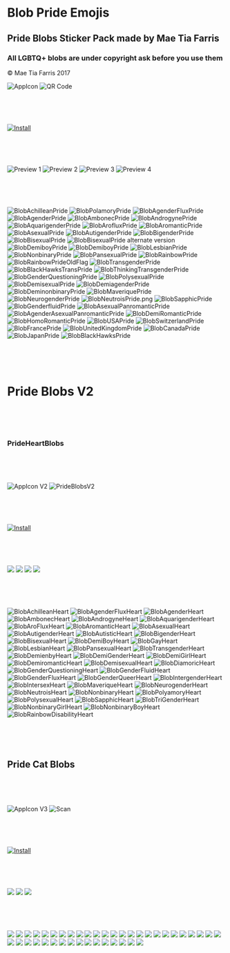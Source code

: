 # Blob Pride Emojis

## Pride Blobs Sticker Pack made by Mae Tia Farris

### All LGBTQ+ blobs are under copyright ask before you use them
© Mae Tia Farris 2017

![](https://github.com/kmddd59/emojis/raw/master/AppStorePreview/AppICON.png "AppIcon")
![](https://github.com/kmddd59/emojis/raw/master/AppStorePreview/Scan.PNG "QR Code")

<br><br><br>

[![](http://linkmaker.itunes.apple.com/assets/shared/badges/en-us/appstore-lrg.svg "Install")](https://itunes.apple.com/us/app/pride-blobs/id1272260229?mt=8)

<br><br><br>

![](https://github.com/kmddd59/emojis/raw/master/AppStorePreview/0.jpg "Preview 1")
![](https://github.com/kmddd59/emojis/raw/master/AppStorePreview/1.jpg "Preview 2")
![](https://github.com/kmddd59/emojis/raw/master/AppStorePreview/2.jpg "Preview 3")
![](https://github.com/kmddd59/emojis/raw/master/AppStorePreview/3.jpg "Preview 4")

<br><br><br>

![](https://github.com/kmddd59/emojis/raw/master/blob%20Emojis/Blob%20Flag/BlobAchilleanPride.png "BlobAchilleanPride")
![](https://github.com/kmddd59/emojis/raw/master/blob%20Emojis/Blob%20Flag/BlobPolamoryPride.png "BlobPolamoryPride")
![](https://github.com/kmddd59/emojis/raw/master/blob%20Emojis/Blob%20Flag/BlobAgenderFluxPride.png "BlobAgenderFluxPride")
![](https://github.com/kmddd59/emojis/raw/master/blob%20Emojis/Blob%20Flag/BlobAgenderPride.png "BlobAgenderPride")
![](https://github.com/kmddd59/emojis/raw/master/blob%20Emojis/Blob%20Flag/BlobAmbonecPride.png "BlobAmbonecPride")
![](https://github.com/kmddd59/emojis/raw/master/blob%20Emojis/Blob%20Flag/BlobAndrogynePride.png "BlobAndrogynePride")
![](https://github.com/kmddd59/emojis/raw/master/blob%20Emojis/Blob%20Flag/BlobAquarigenderPride.png "BlobAquarigenderPride")
![](https://github.com/kmddd59/emojis/raw/master/blob%20Emojis/Blob%20Flag/BlobArofluxPride.png "BlobArofluxPride")
![](https://github.com/kmddd59/emojis/raw/master/blob%20Emojis/Blob%20Flag/BlobAromanticPride.png "BlobAromanticPride")
![](https://github.com/kmddd59/emojis/raw/master/blob%20Emojis/Blob%20Flag/BlobAsexualPride.png "BlobAsexualPride")
![](https://github.com/kmddd59/emojis/raw/master/blob%20Emojis/Blob%20Flag/BlobAutigenderPride.png "BlobAutigenderPride")
![](https://github.com/kmddd59/emojis/raw/master/blob%20Emojis/Blob%20Flag/BlobBigenderPride.png "BlobBigenderPride")
![](https://github.com/kmddd59/emojis/raw/master/blob%20Emojis/Blob%20Flag/BlobBisexualPride.png "BlobBisexualPride")
![](https://github.com/kmddd59/emojis/raw/master/blob%20Emojis/Blob%20Flag/BlobBisexualPride2.png "BlobBisexualPride alternate version")
![](https://github.com/kmddd59/emojis/raw/master/blob%20Emojis/Blob%20Flag/BlobDemiboyPride.png "BlobDemiboyPride")
![](https://github.com/kmddd59/emojis/raw/master/blob%20Emojis/Blob%20Flag/BlobDemigirlPride.png "BlobDemiboyPride")
![](https://github.com/kmddd59/emojis/raw/master/blob%20Emojis/Blob%20Flag/BlobLesbianPride.png "BlobLesbianPride")
![](https://github.com/kmddd59/emojis/raw/master/blob%20Emojis/Blob%20Flag/BlobNonbinaryPride.png "BlobNonbinaryPride")
![](https://github.com/kmddd59/emojis/raw/master/blob%20Emojis/Blob%20Flag/BlobPansexualPride.png "BlobPansexualPride")
![](https://github.com/kmddd59/emojis/raw/master/blob%20Emojis/Blob%20Flag/BlobRainbowPride.png "BlobRainbowPride")
![](https://github.com/kmddd59/emojis/raw/master/blob%20Emojis/Blob%20Flag/BlobRainbowPrideOldFlag.png "BlobRainbowPrideOldFlag")
![](https://github.com/kmddd59/emojis/raw/master/blob%20Emojis/Blob%20Flag/BlobTrans.png "BlobTransgenderPride")
![](https://github.com/kmddd59/emojis/raw/master/blob%20Emojis/Blob%20Flag/BlobBlackHawksTransPride.png "BlobBlackHawksTransPride")
![](https://github.com/kmddd59/emojis/raw/master/blob%20Emojis/Blob%20Flag/BlobThinkingTrans.png "BlobThinkingTransgenderPride")
![](https://github.com/kmddd59/emojis/raw/master/blob%20Emojis/Blob%20Flag/BlobGenderQuestioningPride.png "BlobGenderQuestioningPride")
![](https://github.com/kmddd59/emojis/raw/master/blob%20Emojis/Blob%20Flag/BlobPolysexualPride.png "BlobPolysexualPride")
![](https://github.com/kmddd59/emojis/raw/master/blob%20Emojis/Blob%20Flag/BlobDemisexualPride.png "BlobDemisexualPride")
![](https://github.com/kmddd59/emojis/raw/master/blob%20Emojis/Blob%20Flag/BlobDemiagenderPride.png "BlobDemiagenderPride")
![](https://github.com/kmddd59/emojis/raw/master/blob%20Emojis/Blob%20Flag/BlobDeminonbinaryPride.png "BlobDeminonbinaryPride")
![](https://github.com/kmddd59/emojis/raw/master/blob%20Emojis/Blob%20Flag/BlobMaveriquePride.png "BlobMaveriquePride")
![](https://github.com/kmddd59/emojis/raw/master/blob%20Emojis/Blob%20Flag/BlobNeurogenderPride.png "BlobNeurogenderPride")
![](https://github.com/kmddd59/emojis/raw/master/blob%20Emojis/Blob%20Flag/BlobNeutroisPride.png "BlobNeutroisPride.png")
![](https://github.com/kmddd59/emojis/raw/master/blob%20Emojis/Blob%20Flag/BlobSapphicPride.png "BlobSapphicPride")
![](https://github.com/kmddd59/emojis/raw/master/blob%20Emojis/Blob%20Flag/BlobGenderfluidPride.png "BlobGenderfluidPride")
![](https://github.com/kmddd59/emojis/raw/master/blob%20Emojis/Blob%20Flag/BlobAsexualPanromanticPride.png "BlobAsexualPanromanticPride")
![](https://github.com/kmddd59/emojis/raw/master/blob%20Emojis/Blob%20Flag/BlobAgenderAsexualPanromanticPride.png "BlobAgenderAsexualPanromanticPride")
![](https://github.com/kmddd59/emojis/raw/master/blob%20Emojis/Blob%20Flag/BlobDemiRomanticPride.png "BlobDemiRomanticPride")
![](https://github.com/kmddd59/emojis/raw/master/blob%20Emojis/Blob%20Flag/BlobHomoRomanticPride.png "BlobHomoRomanticPride")
![](https://github.com/kmddd59/emojis/raw/master/blob%20Emojis/Blob%20Flag/BlobUSAPride.png "BlobUSAPride")
![](https://github.com/kmddd59/emojis/raw/master/blob%20Emojis/Blob%20Flag/BlobSwitzerlandPride.png "BlobSwitzerlandPride")
![](https://github.com/kmddd59/emojis/raw/master/blob%20Emojis/Blob%20Flag/BlobFrancePride.png "BlobFrancePride")
![](https://github.com/kmddd59/emojis/raw/master/blob%20Emojis/Blob%20Flag/BlobUnitedKingdomPride.png "BlobUnitedKingdomPride")
![](https://github.com/kmddd59/emojis/raw/master/blob%20Emojis/Blob%20Flag/BlobCanadaPride.png "BlobCanadaPride")
![](https://github.com/kmddd59/emojis/raw/master/blob%20Emojis/Blob%20Flag/BlobJapanPride.png "BlobJapanPride")
![](https://github.com/kmddd59/emojis/raw/master/blob%20Emojis/Blob%20Flag/BlobBlackHawksPride.png "BlobBlackHawksPride")

<br><br><br>

# Pride Blobs V2

<br><br><br>

### PrideHeartBlobs

<br><br><br>

![](https://github.com/kmddd59/emojis/raw/master/AppStorePreview/AppICONv2.png "AppIcon V2")
![](https://github.com/kmddd59/emojis/raw/master/AppStorePreview/PrideBlobsV2.png "PrideBlobsV2")

<br><br><br>

[![](http://linkmaker.itunes.apple.com/assets/shared/badges/en-us/appstore-lrg.svg "Install")](https://itunes.apple.com/us/app/prideheartblobs/id1303116926?ls=1&mt=8)

<br><br><br>

![](https://github.com/kmddd59/emojis/raw/master/AppStorePreview/en-US/1_iphone6plus.png)
![](https://github.com/kmddd59/emojis/raw/master/AppStorePreview/en-US/2_iphone6plus.png)
![](https://github.com/kmddd59/emojis/raw/master/AppStorePreview/en-US/3_iphone6plus.png)
![](https://github.com/kmddd59/emojis/raw/master/AppStorePreview/en-US/4_iphone6plus.png)

<br><br><br>

![](https://github.com/kmddd59/emojis/raw/master/blob%20Emojis/Blob%20Flag/Pride_Blob_v2/BlobAchilleanHeart.png "BlobAchilleanHeart") ![](https://github.com/kmddd59/emojis/raw/master/blob%20Emojis/Blob%20Flag/Pride_Blob_v2/BlobAgenderFluxHeart.png "BlobAgenderFluxHeart") ![](https://github.com/kmddd59/emojis/raw/master/blob%20Emojis/Blob%20Flag/Pride_Blob_v2/BlobAgenderHeart.png "BlobAgenderHeart") ![](https://github.com/kmddd59/emojis/raw/master/blob%20Emojis/Blob%20Flag/Pride_Blob_v2/BlobAmbonecHeart.png "BlobAmbonecHeart") ![](https://github.com/kmddd59/emojis/raw/master/blob%20Emojis/Blob%20Flag/Pride_Blob_v2/BlobAndrogyneHeart.png "BlobAndrogyneHeart") ![](https://github.com/kmddd59/emojis/raw/master/blob%20Emojis/Blob%20Flag/Pride_Blob_v2/BlobAquarigenderHeart.png "BlobAquarigenderHeart") ![](https://github.com/kmddd59/emojis/raw/master/blob%20Emojis/Blob%20Flag/Pride_Blob_v2/BlobAroFluxHeart.png "BlobAroFluxHeart") ![](https://github.com/kmddd59/emojis/raw/master/blob%20Emojis/Blob%20Flag/Pride_Blob_v2/BlobAromanticHeart.png "BlobAromanticHeart") ![](https://github.com/kmddd59/emojis/raw/master/blob%20Emojis/Blob%20Flag/Pride_Blob_v2/BlobAsexualHeart.png "BlobAsexualHeart") ![](https://github.com/kmddd59/emojis/raw/master/blob%20Emojis/Blob%20Flag/Pride_Blob_v2/BlobAutigenderHeart.png "BlobAutigenderHeart") ![](https://github.com/kmddd59/emojis/raw/master/blob%20Emojis/Blob%20Flag/Pride_Blob_v2/BlobAutisticHeart.png "BlobAutisticHeart") ![](https://github.com/kmddd59/emojis/raw/master/blob%20Emojis/Blob%20Flag/Pride_Blob_v2/BlobBigenderHeart.png "BlobBigenderHeart") ![](https://github.com/kmddd59/emojis/raw/master/blob%20Emojis/Blob%20Flag/Pride_Blob_v2/BlobBisexualHeart.png "BlobBisexualHeart") ![](https://github.com/kmddd59/emojis/raw/master/blob%20Emojis/Blob%20Flag/Pride_Blob_v2/BlobDemiBoyHeart.png "BlobDemiBoyHeart") ![](https://github.com/kmddd59/emojis/raw/master/blob%20Emojis/Blob%20Flag/Pride_Blob_v2/BlobGayHeart.png "BlobGayHeart") ![](https://github.com/kmddd59/emojis/raw/master/blob%20Emojis/Blob%20Flag/Pride_Blob_v2/BlobLesbianHeart.png "BlobLesbianHeart") ![](https://github.com/kmddd59/emojis/raw/master/blob%20Emojis/Blob%20Flag/Pride_Blob_v2/BlobPansexualHeart.png "BlobPansexualHeart") ![](https://github.com/kmddd59/emojis/raw/master/blob%20Emojis/Blob%20Flag/Pride_Blob_v2/BlobTransgenderLoveHeart.png "BlobTransgenderHeart") ![](https://github.com/kmddd59/emojis/raw/master/blob%20Emojis/Blob%20Flag/Pride_Blob_v2/BlobDemienbyHeart.png "BlobDemienbyHeart") ![](https://github.com/kmddd59/emojis/raw/master/blob%20Emojis/Blob%20Flag/Pride_Blob_v2/BlobDemiGenderHeart.png "BlobDemiGenderHeart") ![](https://github.com/kmddd59/emojis/raw/master/blob%20Emojis/Blob%20Flag/Pride_Blob_v2/BlobDemiGirlHeart.png "BlobDemiGirlHeart") ![](https://github.com/kmddd59/emojis/raw/master/blob%20Emojis/Blob%20Flag/Pride_Blob_v2/BlobDemiromanticHeart.png "BlobDemiromanticHeart") ![](https://github.com/kmddd59/emojis/raw/master/blob%20Emojis/Blob%20Flag/Pride_Blob_v2/BlobDemisexualHeart.png "BlobDemisexualHeart") ![](https://github.com/kmddd59/emojis/raw/master/blob%20Emojis/Blob%20Flag/Pride_Blob_v2/BlobDiamoricHeart.png "BlobDiamoricHeart") ![](https://github.com/kmddd59/emojis/raw/master/blob%20Emojis/Blob%20Flag/Pride_Blob_v2/BlobGenderQuestioningHeart.png "BlobGenderQuestioningHeart") ![](https://github.com/kmddd59/emojis/raw/master/blob%20Emojis/Blob%20Flag/Pride_Blob_v2/BlobGenderFluidHeart.png "BlobGenderFluidHeart")
![](https://github.com/kmddd59/emojis/raw/master/blob%20Emojis/Blob%20Flag/Pride_Blob_v2/BlobGenderFluxHeart.png "BlobGenderFluxHeart") ![](https://github.com/kmddd59/emojis/raw/master/blob%20Emojis/Blob%20Flag/Pride_Blob_v2/BlobGenderQueerHeart.png "BlobGenderQueerHeart") ![](https://github.com/kmddd59/emojis/raw/master/blob%20Emojis/Blob%20Flag/Pride_Blob_v2/BlobIntergenderHeart.png "BlobIntergenderHeart") ![](https://github.com/kmddd59/emojis/raw/master/blob%20Emojis/Blob%20Flag/Pride_Blob_v2/BlobIntersexHeart.png "BlobIntersexHeart") ![](https://github.com/kmddd59/emojis/raw/master/blob%20Emojis/Blob%20Flag/Pride_Blob_v2/BlobMaveriqueHeart.png "BlobMaveriqueHeart") ![](https://github.com/kmddd59/emojis/raw/master/blob%20Emojis/Blob%20Flag/Pride_Blob_v2/BlobNeurogenderHeart.png "BlobNeurogenderHeart") ![](https://github.com/kmddd59/emojis/raw/master/blob%20Emojis/Blob%20Flag/Pride_Blob_v2/BlobNeutroisHeart.png "BlobNeutroisHeart") ![](https://github.com/kmddd59/emojis/raw/master/blob%20Emojis/Blob%20Flag/Pride_Blob_v2/BlobNonbinaryHeart.png "BlobNonbinaryHeart") ![](https://github.com/kmddd59/emojis/raw/master/blob%20Emojis/Blob%20Flag/Pride_Blob_v2/BlobPolyamoryHeart.png "BlobPolyamoryHeart") ![](https://github.com/kmddd59/emojis/raw/master/blob%20Emojis/Blob%20Flag/Pride_Blob_v2/BlobPolysexualHeart.png "BlobPolysexualHeart") ![](https://github.com/kmddd59/emojis/raw/master/blob%20Emojis/Blob%20Flag/Pride_Blob_v2/BlobSapphicHeart.png "BlobSapphicHeart") ![](https://github.com/kmddd59/emojis/raw/master/blob%20Emojis/Blob%20Flag/Pride_Blob_v2/BlobTriGenderHeart.png "BlobTriGenderHeart") ![](https://github.com/kmddd59/emojis/raw/master/blob%20Emojis/Blob%20Flag/Pride_Blob_v2/BlobNonbinaryGirlHeart.png "BlobNonbinaryGirlHeart") ![](https://github.com/kmddd59/emojis/raw/master/blob%20Emojis/Blob%20Flag/Pride_Blob_v2/BlobNonbinaryBoyHeart.png "BlobNonbinaryBoyHeart") ![](https://github.com/kmddd59/emojis/raw/master/blob%20Emojis/Blob%20Flag/Pride_Blob_v2/BlobRainbowDisabilityHeart.png "BlobRainbowDisabilityHeart")

<br><br><br>

## Pride Cat Blobs

<br><br><br>

![](https://raw.githubusercontent.com/kmddd59/emojis/master/AppStorePreview/AppICONv3.png "AppIcon V3")
![](https://raw.githubusercontent.com/kmddd59/emojis/master/AppStorePreview/CatPrideBlobs.png "Scan")

<br><br><br>

[![](http://linkmaker.itunes.apple.com/assets/shared/badges/en-us/appstore-lrg.svg "Install")](https://itunes.apple.com/us/app/cat-pride-blobs/id1322768072?mt=8)

<br><br><br>

![](https://raw.githubusercontent.com/kmddd59/emojis/master/AppStorePreview/cat1.jpg)
![](https://raw.githubusercontent.com/kmddd59/emojis/master/AppStorePreview/cat2.jpg)
![](https://raw.githubusercontent.com/kmddd59/emojis/master/AppStorePreview/cat3.jpg)

<br><br><br>

![](https://github.com/kmddd59/emojis/raw/master/blob%20Emojis/Blob%20Flag/Pride_Blob_v2/CatPrideBlobs/CatBlobAchilleanHeart.png)
![](https://github.com/kmddd59/emojis/raw/master/blob%20Emojis/Blob%20Flag/Pride_Blob_v2/CatPrideBlobs/CatBlobAgenderFluxHeart.png)
![](https://github.com/kmddd59/emojis/raw/master/blob%20Emojis/Blob%20Flag/Pride_Blob_v2/CatPrideBlobs/CatBlobAgenderHeart.png)
![](https://github.com/kmddd59/emojis/raw/master/blob%20Emojis/Blob%20Flag/Pride_Blob_v2/CatPrideBlobs/CatBlobAmbonecHeart.png)
![](https://github.com/kmddd59/emojis/raw/master/blob%20Emojis/Blob%20Flag/Pride_Blob_v2/CatPrideBlobs/CatBlobAndrogyneHeart.png)
![](https://github.com/kmddd59/emojis/raw/master/blob%20Emojis/Blob%20Flag/Pride_Blob_v2/CatPrideBlobs/CatBlobAquarigenderHeart.png)
![](https://github.com/kmddd59/emojis/raw/master/blob%20Emojis/Blob%20Flag/Pride_Blob_v2/CatPrideBlobs/CatBlobAroFluxHeart.png)
![](https://github.com/kmddd59/emojis/raw/master/blob%20Emojis/Blob%20Flag/Pride_Blob_v2/CatPrideBlobs/CatBlobAromanticHeart.png)
![](https://github.com/kmddd59/emojis/raw/master/blob%20Emojis/Blob%20Flag/Pride_Blob_v2/CatPrideBlobs/CatBlobAsexualHeart.png)
![](https://github.com/kmddd59/emojis/raw/master/blob%20Emojis/Blob%20Flag/Pride_Blob_v2/CatPrideBlobs/CatBlobAutigenderHeart.png)
![](https://github.com/kmddd59/emojis/raw/master/blob%20Emojis/Blob%20Flag/Pride_Blob_v2/CatPrideBlobs/CatBlobAutisticHeart.png)
![](https://github.com/kmddd59/emojis/raw/master/blob%20Emojis/Blob%20Flag/Pride_Blob_v2/CatPrideBlobs/CatBlobBigenderHeart.png)
![](https://github.com/kmddd59/emojis/raw/master/blob%20Emojis/Blob%20Flag/Pride_Blob_v2/CatPrideBlobs/CatBlobBisexualHeart.png)
![](https://github.com/kmddd59/emojis/raw/master/blob%20Emojis/Blob%20Flag/Pride_Blob_v2/CatPrideBlobs/CatBlobDemiBoyHeart.png)
![](https://github.com/kmddd59/emojis/raw/master/blob%20Emojis/Blob%20Flag/Pride_Blob_v2/CatPrideBlobs/CatBlobDemienbyHeart.png)
![](https://github.com/kmddd59/emojis/raw/master/blob%20Emojis/Blob%20Flag/Pride_Blob_v2/CatPrideBlobs/CatBlobDemigenderHeart.png)
![](https://github.com/kmddd59/emojis/raw/master/blob%20Emojis/Blob%20Flag/Pride_Blob_v2/CatPrideBlobs/CatBlobDemiGirlHeart.png)
![](https://github.com/kmddd59/emojis/raw/master/blob%20Emojis/Blob%20Flag/Pride_Blob_v2/CatPrideBlobs/CatBlobDemiRomanticHeart.png)
![](https://github.com/kmddd59/emojis/raw/master/blob%20Emojis/Blob%20Flag/Pride_Blob_v2/CatPrideBlobs/CatBlobDemiSexualHeart.png)
![](https://github.com/kmddd59/emojis/raw/master/blob%20Emojis/Blob%20Flag/Pride_Blob_v2/CatPrideBlobs/CatBlobDiamoricHeart.png)
![](https://github.com/kmddd59/emojis/raw/master/blob%20Emojis/Blob%20Flag/Pride_Blob_v2/CatPrideBlobs/CatBlobGayHeart.png)
![](https://github.com/kmddd59/emojis/raw/master/blob%20Emojis/Blob%20Flag/Pride_Blob_v2/CatPrideBlobs/CatBlobgenderfluidHeart.png)
![](https://github.com/kmddd59/emojis/raw/master/blob%20Emojis/Blob%20Flag/Pride_Blob_v2/CatPrideBlobs/CatBlobGenderfluxHeart.png)
![](https://github.com/kmddd59/emojis/raw/master/blob%20Emojis/Blob%20Flag/Pride_Blob_v2/CatPrideBlobs/CatBlobGenderQueerHeart.png)
![](https://github.com/kmddd59/emojis/raw/master/blob%20Emojis/Blob%20Flag/Pride_Blob_v2/CatPrideBlobs/CatBlobgenderQuestioningHeart.png)
![](https://github.com/kmddd59/emojis/raw/master/blob%20Emojis/Blob%20Flag/Pride_Blob_v2/CatPrideBlobs/CatBlobIntergenderHeart.png)
![](https://github.com/kmddd59/emojis/raw/master/blob%20Emojis/Blob%20Flag/Pride_Blob_v2/CatPrideBlobs/CatBlobIntersexHeart.png)
![](https://github.com/kmddd59/emojis/raw/master/blob%20Emojis/Blob%20Flag/Pride_Blob_v2/CatPrideBlobs/CatBlobLesbianHeart.png)
![](https://github.com/kmddd59/emojis/raw/master/blob%20Emojis/Blob%20Flag/Pride_Blob_v2/CatPrideBlobs/CatBlobMaveriqueHeart.png)
![](https://github.com/kmddd59/emojis/raw/master/blob%20Emojis/Blob%20Flag/Pride_Blob_v2/CatPrideBlobs/CatBlobNeurogenderHeart.png)
![](https://github.com/kmddd59/emojis/raw/master/blob%20Emojis/Blob%20Flag/Pride_Blob_v2/CatPrideBlobs/CatBlobNeutroisHeart.png)
![](https://github.com/kmddd59/emojis/raw/master/blob%20Emojis/Blob%20Flag/Pride_Blob_v2/CatPrideBlobs/CatBlobNonbinaryBoyHeart.png)
![](https://github.com/kmddd59/emojis/raw/master/blob%20Emojis/Blob%20Flag/Pride_Blob_v2/CatPrideBlobs/CatBlobNonbinaryGirlHeart.png)
![](https://github.com/kmddd59/emojis/raw/master/blob%20Emojis/Blob%20Flag/Pride_Blob_v2/CatPrideBlobs/CatBlobNonbinaryHeart.png)
![](https://github.com/kmddd59/emojis/raw/master/blob%20Emojis/Blob%20Flag/Pride_Blob_v2/CatPrideBlobs/CatBlobPansexualHeart.png)
![](https://github.com/kmddd59/emojis/raw/master/blob%20Emojis/Blob%20Flag/Pride_Blob_v2/CatPrideBlobs/CatBlobPolyamoryHeart.png)
![](https://github.com/kmddd59/emojis/raw/master/blob%20Emojis/Blob%20Flag/Pride_Blob_v2/CatPrideBlobs/CatBlobPolysexualHeart.png)
![](https://github.com/kmddd59/emojis/raw/master/blob%20Emojis/Blob%20Flag/Pride_Blob_v2/CatPrideBlobs/CatBlobRainbowdisabilityHeart.png)
![](https://github.com/kmddd59/emojis/raw/master/blob%20Emojis/Blob%20Flag/Pride_Blob_v2/CatPrideBlobs/CatBlobSappicHeart.png)
![](https://github.com/kmddd59/emojis/raw/master/blob%20Emojis/Blob%20Flag/Pride_Blob_v2/CatPrideBlobs/CatBlobTransHeart.png)
![](https://github.com/kmddd59/emojis/raw/master/blob%20Emojis/Blob%20Flag/Pride_Blob_v2/CatPrideBlobs/CatBlobTrigenderHeart.png)

<br><br><br>
